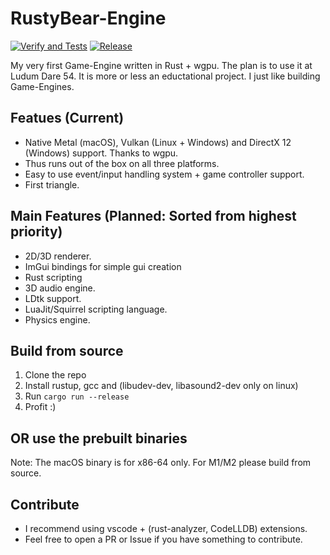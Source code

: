# RustyBear-Engine

[![Verify and Tests](https://github.com/thomasw04/RustyBear-Engine/actions/workflows/verify.yml/badge.svg)](https://github.com/thomasw04/RustyBear-Engine/actions)
[![Release](https://github.com/thomasw04/RustyBear-Engine/actions/workflows/release.yml/badge.svg)](https://github.com/thomasw04/RustyBear-Engine/actions)

My very first Game-Engine written in Rust + wgpu. The plan is to use it at Ludum Dare 54.
It is more or less an eductational project. I just like building Game-Engines.



## Featues (Current)
- Native Metal (macOS), Vulkan (Linux + Windows) and DirectX 12 (Windows) support. Thanks to wgpu.
- Thus runs out of the box on all three platforms.
- Easy to use event/input handling system + game controller support.
- First triangle.

## Main Features (Planned: Sorted from highest priority)
- 2D/3D renderer.
- ImGui bindings for simple gui creation
- Rust scripting
- 3D audio engine.
- LDtk support. 
- LuaJit/Squirrel scripting language.
- Physics engine.

## Build from source

1. Clone the repo 
2. Install rustup, gcc and (libudev-dev, libasound2-dev only on linux) 
3. Run ```cargo run --release```
4. Profit :)

## OR use the prebuilt binaries
Note: The macOS binary is for x86-64 only. For M1/M2 please build from source.

## Contribute
- I recommend using vscode + (rust-analyzer, CodeLLDB) extensions.
- Feel free to open a PR or Issue if you have something to contribute.


